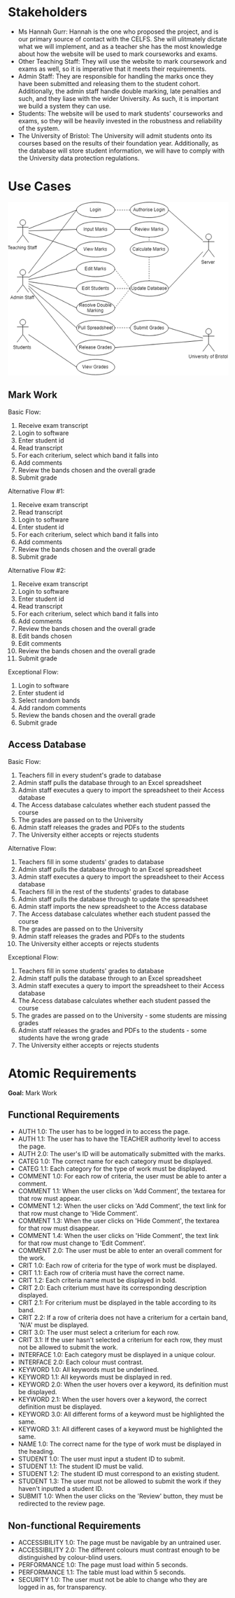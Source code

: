 Stakeholders
============
- Ms Hannah Gurr: Hannah is the one who proposed the project, and is our primary source of contact with the CELFS. She will ulitmately dictate what we will implement, and as a teacher she has the most knowledge about how the website will be used to mark courseworks and exams.
- Other Teaching Staff: They will use the website to mark coursework and exams as well, so it is imperative that it meets their requirements.
- Admin Staff: They are responsible for handling the marks once they have been submitted and releasing them to the student cohort. Additionally, the admin staff handle double marking, late penalties and such, and they liase with the wider University. As such, it is important we build a system they can use.
- Students: The website will be used to mark students' courseworks and exams, so they will be heavily invested in the robustness and reliability of the system.
- The University of Bristol: The University will admit students onto its courses based on the results of their foundation year. Additionally, as the database will store student information, we will have to comply with the University data protection regulations.

Use Cases
=====

![Use Cases](/Files/Documents/FINAL_PORTFOLIO/UseCases.png)

Mark Work
---------
Basic Flow:
1. Receive exam transcript
1. Login to software
1. Enter student id
1. Read transcript
1. For each criterium, select which band it falls into
1. Add comments
1. Review the bands chosen and the overall grade
1. Submit grade

Alternative Flow #1:
1. Receive exam transcript
1. Read transcript
1. Login to software
1. Enter student id
1. For each criterium, select which band it falls into
1. Add comments
1. Review the bands chosen and the overall grade
1. Submit grade

Alternative Flow #2:
1. Receive exam transcript
1. Login to software
1. Enter student id
1. Read transcript
1. For each criterium, select which band it falls into
1. Add comments
1. Review the bands chosen and the overall grade
1. Edit bands chosen
1. Edit comments
1. Review the bands chosen and the overall grade
1. Submit grade

Exceptional Flow:
1. Login to software
1. Enter student id
1. Select random bands
1. Add random comments
1. Review the bands chosen and the overall grade
1. Submit grade

Access Database
---------------
Basic Flow:
1. Teachers fill in every student's grade to database
1. Admin staff pulls the database through to an Excel spreadsheet
1. Admin staff executes a query to import the spreadsheet to their Access database
1. The Access database calculates whether each student passed the course
1. The grades are passed on to the University
1. Admin staff releases the grades and PDFs to the students
1. The University either accepts or rejects students

Alternative Flow:
1. Teachers fill in some students' grades to database
1. Admin staff pulls the database through to an Excel spreadsheet
1. Admin staff executes a query to import the spreadsheet to their Access database
1. Teachers fill in the rest of the students' grades to database
1. Admin staff pulls the database through to update the spreadsheet
1. Admin staff imports the new spreadsheet to the Access database
1. The Access database calculates whether each student passed the course
1. The grades are passed on to the University
1. Admin staff releases the grades and PDFs to the students
1. The University either accepts or rejects students

Exceptional Flow:
1. Teachers fill in some students' grades to database
1. Admin staff pulls the database through to an Excel spreadsheet
1. Admin staff executes a query to import the spreadsheet to their Access database
1. The Access database calculates whether each student passed the course
1. The grades are passed on to the University - some students are missing grades
1. Admin staff releases the grades and PDFs to the students - some students have the wrong grade
1. The University either accepts or rejects students

Atomic Requirements
===================
**Goal:** Mark Work

Functional Requirements
-----------------------

- AUTH 1.0: The user has to be logged in to access the page.
- AUTH 1.1: The user has to have the TEACHER authority level to access the page.
- AUTH 2.0: The user's ID will be automatically submitted with the marks.
- CATEG 1.0: The correct name for each category must be displayed.
- CATEG 1.1: Each category for the type of work must be displayed.
- COMMENT 1.0: For each row of criteria, the user must be able to anter a comment.
- COMMENT 1.1: When the user clicks on 'Add Comment', the textarea for that row must appear.
- COMMENT 1.2: When the user clicks on 'Add Comment', the text link for that row must change to 'Hide Comment'.
- COMMENT 1.3: When the user clicks on 'Hide Comment', the textarea for that row must disappear.
- COMMENT 1.4: When the user clicks on 'Hide Comment', the text link for that row must change to 'Edit Comment'.
- COMMENT 2.0: The user must be able to enter an overall comment for the work.
- CRIT 1.0: Each row of criteria for the type of work must be displayed.
- CRIT 1.1: Each row of criteria must have the correct name.
- CRIT 1.2: Each criteria name must be displayed in bold.
- CRIT 2.0: Each criterium must have its corresponding description displayed.
- CRIT 2.1: For criterium must be displayed in the table according to its band.
- CRIT 2.2: If a row of criteria does not have a criterium for a certain band, 'N/A' must be displayed.
- CRIT 3.0: The user must select a criterium for each row.
- CRIT 3.1: If the user hasn't selected a criterium for each row, they must not be allowed to submit the work.
- INTERFACE 1.0: Each category must be displayed in a unique colour.
- INTERFACE 2.0: Each colour must contrast.
- KEYWORD 1.0: All keywords must be underlined.
- KEYWORD 1.1: All keywords must be displayed in red.
- KEYWORD 2.0: When the user hovers over a keyword, its definition must be displayed.
- KEYWORD 2.1: When the user hovers over a keyword, the correct definition must be displayed.
- KEYWORD 3.0: All different forms of a keyword must be highlighted the same.
- KEYWORD 3.1: All different cases of a keyword must be highlighted the same.
- NAME 1.0: The correct name for the type of work must be displayed in the heading.
- STUDENT 1.0: The user must input a student ID to submit.
- STUDENT 1.1: The student ID must be valid.
- STUDENT 1.2: The student ID must correspond to an existing student.
- STUDENT 1.3: The user must not be allowed to submit the work if they haven't inputted a student ID.
- SUBMIT 1.0: When the user clicks on the 'Review' button, they must be redirected to the review page.

Non-functional Requirements
---------------------------

- ACCESSIBILITY 1.0: The page must be navigable by an untrained user.
- ACCESSIBILITY 2.0: The different colours must contrast enough to be distinguished by colour-blind users.
- PERFORMANCE 1.0: The page must load within 5 seconds.
- PERFORMANCE 1.1: The table must load within 5 seconds.
- SECURITY 1.0: The user must not be able to change who they are logged in as, for transparency.
